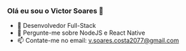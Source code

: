 ### Olá eu sou o Victor Soares 👋

- 🔭 Desenvolvedor Full-Stack
- 💬 Pergunte-me sobre NodeJS e React Native
- 📫 Contate-me no email: v.soares.costa2077@gmail.com

